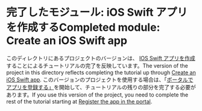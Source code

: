 # <a name="completed-module-create-an-ios-swift-app"></a><span data-ttu-id="57961-101">完了したモジュール: iOS Swift アプリを作成する</span><span class="sxs-lookup"><span data-stu-id="57961-101">Completed module: Create an iOS Swift app</span></span>

<span data-ttu-id="57961-102">このディレクトリにあるプロジェクトのバージョンは、 [IOS Swift アプリを作成](https://docs.microsoft.com/graph/tutorials/ios-swift?tutorial-step=1)することによるチュートリアルの完了を反映しています。</span><span class="sxs-lookup"><span data-stu-id="57961-102">The version of the project in this directory reflects completing the tutorial up through [Create an iOS Swift app](https://docs.microsoft.com/graph/tutorials/ios-swift?tutorial-step=1).</span></span> <span data-ttu-id="57961-103">このバージョンのプロジェクトを使用する場合は、「[ポータルでアプリを登録する」](https://docs.microsoft.com/graph/tutorials/ios-swift?tutorial-step=2)を開始して、チュートリアルの残りの部分を完了する必要があります。</span><span class="sxs-lookup"><span data-stu-id="57961-103">If you use this version of the project, you need to complete the rest of the tutorial starting at [Register the app in the portal](https://docs.microsoft.com/graph/tutorials/ios-swift?tutorial-step=2).</span></span>
